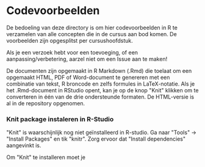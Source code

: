 # Codevoorbeelden

De bedoeling van deze directory is om hier codevoorbeelden in R te verzamelen van alle concepten die in de cursus aan bod komen. De voorbeelden zijn opgesplitst per cursushoofdstuk.

Als je een verzoek hebt voor een toevoeging, of een aanpassing/verbetering, aarzel niet om een Issue aan te maken!

De documenten zijn opgemaakt in R Markdown (.Rmd) die toelaat om een opgemaakt HTML, PDF of Word-document te genereren met een combinatie van tekst, R broncode en zelfs formules in LaTeX-notatie. Als je het .Rmd-document in RStudio opent, kan je op de knop "Knit" klikken om te converteren in één van de drie ondersteunde formaten. De HTML-versie is al in de repository opgenomen.

### Knit package instaleren in R-Studio

"Knit" is waarschijnlijk nog niet geïnstalleerd in R-studio.
Ga naar "Tools" -> "Install Packages" en tik "knitr".
Zorg ervoor dat "Install dependencies" aangevinkt is.


Om "Knit" te installeren moet je 